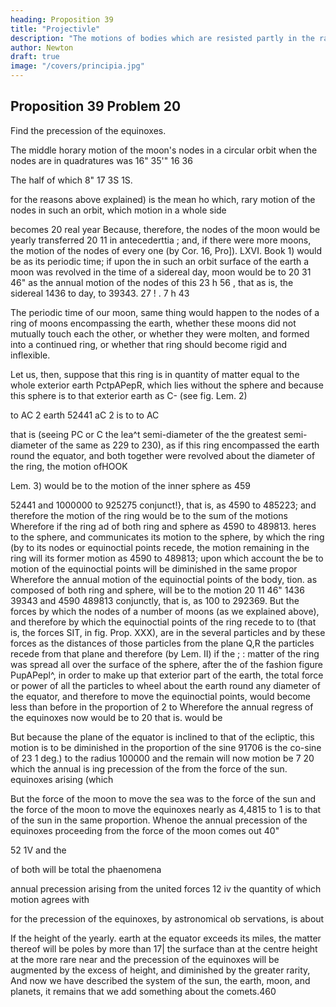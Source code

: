 ```yaml
---
heading: Proposition 39
title: "Projectivle"
description: "The motions of bodies which are resisted partly in the ratio of the velocities, and partly"
author: Newton
draft: true
image: "/covers/principia.jpg"
---
```




## Proposition 39 Problem 20

Find the precession of the equinoxes.

The middle horary motion of the moon's nodes in a circular orbit when the nodes are in quadratures was 16" 35'" 16 36 

The  half of which 8" 17 3S 1S. 

for the reasons above explained) is the mean ho
which,
rary motion of the nodes in such an orbit, which motion in a whole side

becomes 20
real year
Because, therefore, the nodes of the moon would be yearly transferred 20 11 in antecederttia ;
and, if there were more moons, the motion of the nodes of every one (by
Cor. 16, Pro]). LXVI. Book 1) would be as its periodic time; if upon the
in such an orbit
surface of the earth a
moon was
revolved in the time of a sidereal day,
moon would be to 20 31 46&quot; as
the annual motion of the nodes of this
23 h 56 ,
that as is,
the sidereal
1436
to
day, to
39343.
27
!
.
7 h 43

The periodic time of our moon, same thing would happen to the nodes of a ring of moons encompassing the earth, whether these moons
did not mutually touch each the other, or whether they were molten, and formed into a continued ring, or whether that ring should become rigid
and inflexible.

Let us, then, suppose that this ring is in quantity of matter equal to the whole exterior earth PctpAPepR, which lies without the sphere and because this sphere is to that exterior earth as C-
(see fig. Lem. 2)

to
AC 2
earth
52441
aC 2
is to
to
AC

that
is
(seeing
PC
or
C
the lea^t semi-diameter of the 
the greatest semi-diameter of the same as 229 to 230), as if this ring encompassed the earth round the equator, and
both together were revolved about the diameter of the ring, the motion ofHOOK

Lem. 3) would be to the motion of the inner sphere as 459

52441 and 1000000 to 925275 conjunct!}, that is, as 4590 to 485223;
and therefore the motion of the ring would be to the sum of the motions
Wherefore if the ring ad
of both ring and sphere as 4590 to 489813.
heres to the sphere, and communicates its motion to the sphere, by which
the ring (by
to
its
nodes or equinoctial points recede, the motion remaining in the ring will
its former motion as 4590 to 489813; upon which account the
be to
motion of the equinoctial points will be diminished in the same propor
Wherefore the annual motion of the equinoctial points of the body,
tion.
as
composed of both ring and sphere, will be to the motion 20 11
46&quot;
1436
39343 and 4590
489813
conjunctly, that is, as 100 to 292369.
But the forces by which the nodes of a number of moons (as we explained
above), and therefore by which the equinoctial points of the ring recede
to
to
(that is, the forces SIT, in fig. Prop. XXX), are in the several particles
and by these forces
as the distances of those particles from the plane Q,R
the particles recede from that plane
and therefore (by Lem. II) if the
;
:
matter of the ring was spread
all over the surface of the
sphere, after the
of
the
fashion
figure PupAPepl^, in order to make up that exterior part
of the earth, the total force or power of all the particles to wheel about
the earth round any diameter of the equator, and therefore to move the
equinoctial points, would become less than before in the proportion of 2 to
Wherefore the annual regress of the equinoxes now would be to 20
that
is.
would be

But because the plane of the equator is inclined to that of the ecliptic,
this motion is to be diminished in the proportion of the sine 91706
is the co-sine of 23 1 deg.) to the radius 100000
and the remain will
now motion
be
7
20
which
the
annual
is
ing
precession of the
from
the
force
of
the
sun.
equinoxes arising
(which 

But the
force of the
moon
to
move
the sea was to the force of the sun
and the force of the moon to move the equinoxes
nearly as 4,4815 to 1
is to that of the sun in the same proportion. Whenoe the annual
precession
of the equinoxes proceeding from the force of the moon comes out 40&quot;

52 1V and the

of both will be
total
the phaenomena

annual precession arising from the united forces
12 iv the quantity of which motion agrees with

for the precession of the equinoxes, by astronomical ob
servations, is about

If the height of the
yearly.
earth at the equator exceeds its
miles, the matter thereof will be
poles by more than 17|
the surface than at the centre
height at the
more rare near
and the precession of the equinoxes will
be augmented by the excess of height, and diminished by the greater rarity,
And now we have described the system of the sun, the earth, moon,
and planets,
it remains that we add something about the comets.460
